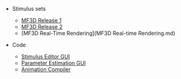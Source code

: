 * Stimulus sets

  * [MF3D Release 1](MF3D-Release-1.md)
  * [MF3D Release 2](MF3D-Release-2.md)
  * [MF3D Real-Time Rendering](MF3D Real-time Rendering.md)

* Code

  * [Stimulus Editor GUI](MF3D-Stimulus-Editor.md)
  * [Parameter Estimation GUI](MF3D-Video-Parameter-Estimation-GUI.md)
  * [Animation Compiler](MF3D-Video-Clip-Compiler.md)

